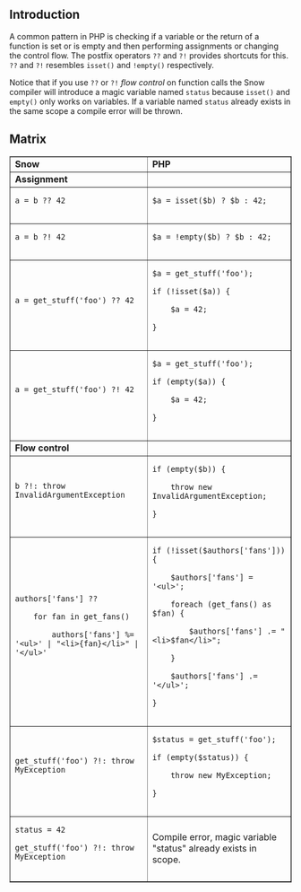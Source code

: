 

## Introduction ##
A common pattern in PHP is checking if a variable or the return of a function is set or is empty and then performing assignments or changing the control flow. The postfix operators `??` and `?!` provides shortcuts for this. `??` and `?!` resembles `isset()` and `!empty()` respectively.

Notice that if you use `??` or `?!` _flow control_ on function calls the Snow compiler will introduce a magic variable named `status` because `isset()` and `empty()` only works on variables. If a variable named `status` already exists in the same scope a compile error will be thrown.


## Matrix ##
<table cellpadding='5' border='1'>
<blockquote><tr>
<blockquote><td><strong>Snow</strong></td>
<td><strong>PHP</strong></td>
</blockquote></tr>
<tr>
<blockquote><td><strong>Assignment</strong></td>
<td></td>
</blockquote></tr>
<tr>
<blockquote><td>
<pre><code>a = b ?? 42<br>
</code></pre>
</td>
<td>
<pre><code>$a = isset($b) ? $b : 42;<br>
</code></pre>
</td>
</blockquote></tr>
<tr>
<blockquote><td>
<pre><code>a = b ?! 42<br>
</code></pre>
</td>
<td>
<pre><code>$a = !empty($b) ? $b : 42;<br>
</code></pre>
</td>
</blockquote></tr>
<tr>
<blockquote><td>
<pre><code>a = get_stuff('foo') ?? 42<br>
</code></pre>
</td>
<td>
<pre><code>$a = get_stuff('foo');<br>
if (!isset($a)) {<br>
    $a = 42;<br>
}<br>
</code></pre>
</td>
</blockquote></tr>
<tr>
<td>
<pre><code>a = get_stuff('foo') ?! 42<br>
</code></pre>
<blockquote></td>
<td>
<pre><code>$a = get_stuff('foo');<br>
if (empty($a)) {<br>
    $a = 42;<br>
}<br>
</code></pre>
</td>
</blockquote></tr>
<tr>
<blockquote><td><strong>Flow control</strong></td>
<td></td>
</blockquote></tr>
<tr>
<td>
<pre><code>b ?!: throw InvalidArgumentException<br>
</code></pre>
<blockquote></td>
<td>
<pre><code>if (empty($b)) {<br>
    throw new InvalidArgumentException;<br>
}<br>
</code></pre>
</td>
</blockquote></tr>
<tr>
<td>
<pre><code>authors['fans'] ??<br>
    for fan in get_fans()<br>
        authors['fans'] %= '&lt;ul&gt;' | "&lt;li&gt;{fan}&lt;/li&gt;" | '&lt;/ul&gt;'<br>
</code></pre>
<blockquote></td>
<td>
<pre><code>if (!isset($authors['fans'])) {<br>
    $authors['fans'] = '&lt;ul&gt;';<br>
    foreach (get_fans() as $fan) {<br>
        $authors['fans'] .= "&lt;li&gt;$fan&lt;/li&gt;";<br>
    }<br>
    $authors['fans'] .= '&lt;/ul&gt;';<br>
}<br>
</code></pre>
</td>
</blockquote></tr>
<tr>
<td>
<pre><code>get_stuff('foo') ?!: throw MyException<br>
</code></pre>
<blockquote></td>
<td>
<pre><code>$status = get_stuff('foo');<br>
if (empty($status)) {<br>
    throw new MyException;<br>
}<br>
</code></pre>
</td>
</blockquote></tr>
<tr>
<td>
<pre><code>status = 42<br>
get_stuff('foo') ?!: throw MyException<br>
</code></pre>
<blockquote></td>
<td>Compile error, magic variable "status" already exists in scope.<br>
</td>
</blockquote></tr>
</table>